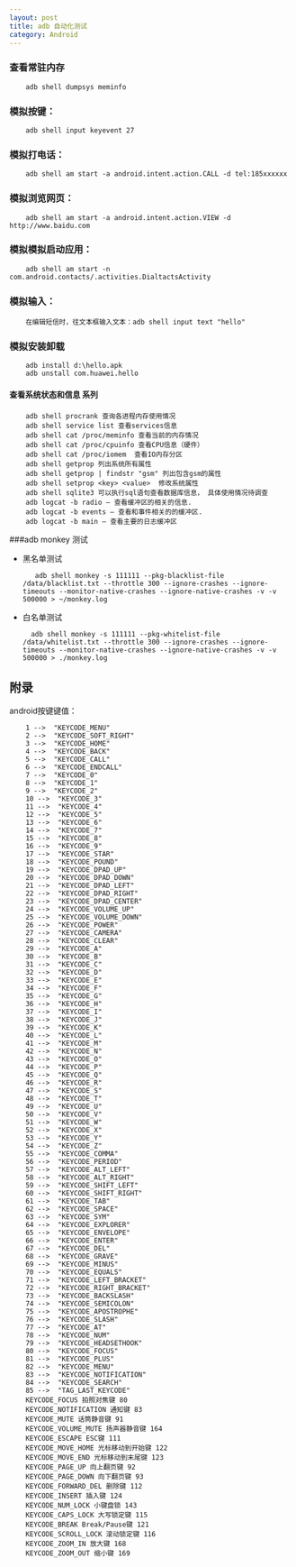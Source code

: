 ```yaml
---
layout: post
title: adb 自动化测试
category: Android
---
```


### 查看常驻内存

		adb shell dumpsys meminfo

### 模拟按键：

		adb shell input keyevent 27

### 模拟打电话：

		adb shell am start -a android.intent.action.CALL -d tel:185xxxxxx

### 模拟浏览网页：

		adb shell am start -a android.intent.action.VIEW -d  http://www.baidu.com

### 模拟模拟启动应用：

		adb shell am start -n com.android.contacts/.activities.DialtactsActivity

### 模拟输入：

		在编辑短信时，往文本框输入文本：adb shell input text "hello"

### 模拟安装卸载

		adb install d:\hello.apk
		adb unstall com.huawei.hello

#### 查看系统状态和信息 系列

		adb shell procrank 查询各进程内存使用情况
		adb shell service list 查看services信息
		adb shell cat /proc/meminfo 查看当前的内存情况
		adb shell cat /proc/cpuinfo 查看CPU信息（硬件）
		adb shell cat /proc/iomem  查看IO内存分区
		adb shell getprop 列出系统所有属性
		adb shell getprop | findstr "gsm" 列出包含gsm的属性
		adb shell setprop <key> <value>  修改系统属性
		adb shell sqlite3 可以执行sql语句查看数据库信息， 具体使用情况待调查
		adb logcat -b radio — 查看缓冲区的相关的信息.
		adb logcat -b events — 查看和事件相关的的缓冲区.
		adb logcat -b main — 查看主要的日志缓冲区

###adb monkey 测试

+ 黑名单测试

		 adb shell monkey -s 111111 --pkg-blacklist-file /data/blacklist.txt --throttle 300 --ignore-crashes --ignore-timeouts --monitor-native-crashes --ignore-native-crashes -v -v 500000 > ~/monkey.log

+ 白名单测试

		adb shell monkey -s 111111 --pkg-whitelist-file /data/whitelist.txt --throttle 300 --ignore-crashes --ignore-timeouts --monitor-native-crashes --ignore-native-crashes -v -v 500000 > ./monkey.log

附录
------------

android按键键值：

		1 -->  "KEYCODE_MENU"
		2 -->  "KEYCODE_SOFT_RIGHT"
		3 -->  "KEYCODE_HOME"
		4 -->  "KEYCODE_BACK"
		5 -->  "KEYCODE_CALL"
		6 -->  "KEYCODE_ENDCALL"
		7 -->  "KEYCODE_0"
		8 -->  "KEYCODE_1"
		9 -->  "KEYCODE_2"
		10 -->  "KEYCODE_3"
		11 -->  "KEYCODE_4"
		12 -->  "KEYCODE_5"
		13 -->  "KEYCODE_6"
		14 -->  "KEYCODE_7"
		15 -->  "KEYCODE_8"
		16 -->  "KEYCODE_9"
		17 -->  "KEYCODE_STAR"
		18 -->  "KEYCODE_POUND"
		19 -->  "KEYCODE_DPAD_UP"
		20 -->  "KEYCODE_DPAD_DOWN"
		21 -->  "KEYCODE_DPAD_LEFT"
		22 -->  "KEYCODE_DPAD_RIGHT"
		23 -->  "KEYCODE_DPAD_CENTER"
		24 -->  "KEYCODE_VOLUME_UP"
		25 -->  "KEYCODE_VOLUME_DOWN"
		26 -->  "KEYCODE_POWER"
		27 -->  "KEYCODE_CAMERA"
		28 -->  "KEYCODE_CLEAR"
		29 -->  "KEYCODE_A"
		30 -->  "KEYCODE_B"
		31 -->  "KEYCODE_C"
		32 -->  "KEYCODE_D"
		33 -->  "KEYCODE_E"
		34 -->  "KEYCODE_F"
		35 -->  "KEYCODE_G"
		36 -->  "KEYCODE_H"
		37 -->  "KEYCODE_I"
		38 -->  "KEYCODE_J"
		39 -->  "KEYCODE_K"
		40 -->  "KEYCODE_L"
		41 -->  "KEYCODE_M"
		42 -->  "KEYCODE_N"
		43 -->  "KEYCODE_O"
		44 -->  "KEYCODE_P"
		45 -->  "KEYCODE_Q"
		46 -->  "KEYCODE_R"
		47 -->  "KEYCODE_S"
		48 -->  "KEYCODE_T"
		49 -->  "KEYCODE_U"
		50 -->  "KEYCODE_V"
		51 -->  "KEYCODE_W"
		52 -->  "KEYCODE_X"
		53 -->  "KEYCODE_Y"
		54 -->  "KEYCODE_Z"
		55 -->  "KEYCODE_COMMA"
		56 -->  "KEYCODE_PERIOD"
		57 -->  "KEYCODE_ALT_LEFT"
		58 -->  "KEYCODE_ALT_RIGHT"
		59 -->  "KEYCODE_SHIFT_LEFT"
		60 -->  "KEYCODE_SHIFT_RIGHT"
		61 -->  "KEYCODE_TAB"
		62 -->  "KEYCODE_SPACE"
		63 -->  "KEYCODE_SYM"
		64 -->  "KEYCODE_EXPLORER"
		65 -->  "KEYCODE_ENVELOPE"
		66 -->  "KEYCODE_ENTER"
		67 -->  "KEYCODE_DEL"
		68 -->  "KEYCODE_GRAVE"
		69 -->  "KEYCODE_MINUS"
		70 -->  "KEYCODE_EQUALS"
		71 -->  "KEYCODE_LEFT_BRACKET"
		72 -->  "KEYCODE_RIGHT_BRACKET"
		73 -->  "KEYCODE_BACKSLASH"
		74 -->  "KEYCODE_SEMICOLON"
		75 -->  "KEYCODE_APOSTROPHE"
		76 -->  "KEYCODE_SLASH"
		77 -->  "KEYCODE_AT"
		78 -->  "KEYCODE_NUM"
		79 -->  "KEYCODE_HEADSETHOOK"
		80 -->  "KEYCODE_FOCUS"
		81 -->  "KEYCODE_PLUS"
		82 -->  "KEYCODE_MENU"
		83 -->  "KEYCODE_NOTIFICATION"
		84 -->  "KEYCODE_SEARCH"
		85 -->  "TAG_LAST_KEYCODE"
		KEYCODE_FOCUS 拍照对焦键 80
		KEYCODE_NOTIFICATION 通知键 83
		KEYCODE_MUTE 话筒静音键 91
		KEYCODE_VOLUME_MUTE 扬声器静音键 164
		KEYCODE_ESCAPE ESC键 111
		KEYCODE_MOVE_HOME 光标移动到开始键 122
		KEYCODE_MOVE_END 光标移动到末尾键 123
		KEYCODE_PAGE_UP 向上翻页键 92
		KEYCODE_PAGE_DOWN 向下翻页键 93
		KEYCODE_FORWARD_DEL 删除键 112
		KEYCODE_INSERT 插入键 124
		KEYCODE_NUM_LOCK 小键盘锁 143
		KEYCODE_CAPS_LOCK 大写锁定键 115
		KEYCODE_BREAK Break/Pause键 121
		KEYCODE_SCROLL_LOCK 滚动锁定键 116
		KEYCODE_ZOOM_IN 放大键 168
		KEYCODE_ZOOM_OUT 缩小键 169

